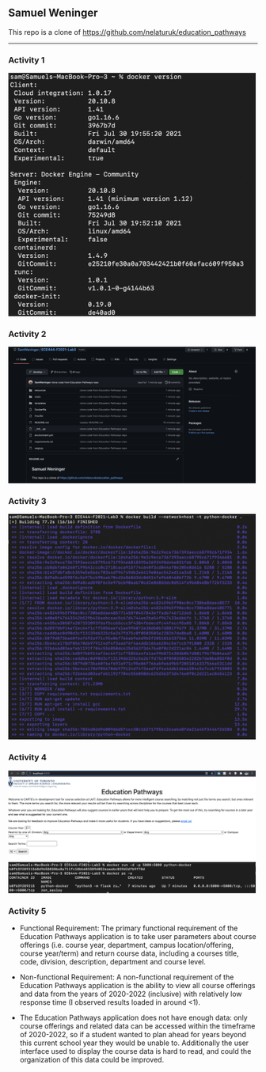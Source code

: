 ## Samuel Weninger
This repo is a clone of https://github.com/nelaturuk/education_pathways
***

### Activity 1
<img width="500" alt="activity 1" src="./screenshots/activity_1.png">

### Activity 2
<img width="500" alt="activity 2" src="./screenshots/activity_2.png">

### Activity 3
<img width="500" alt="activity 3" src="./screenshots/activity_3.png">

### Activity 4
<img width="500" alt="activity 4-1" src="./screenshots/activity_4-1.png">
<img width="500" alt="activity 4-2" src="./screenshots/activity_4-2.png">

### Activity 5

* Functional Requirement: The primary functional requirement of the Education Pathways application is to take user parameters about course offerings (i.e. course year, department, campus location/offering, course year/term) and return course data, including a courses title, code, division, description, department and course level.

* Non-functional Requirement: A non-functional requirement of the Education Pathways application is the ability to view all course offerings and data from the years of 2020-2022 (inclusive) with relatively low response time (I observed results loaded in around <1).

* The Education Pathways application does not have enough data: only course offerings and related data can be accessed within the timeframe of 2020-2022, so if a student wanted to plan ahead for years beyond this current school year they would be unable to. Additionally the user interface used to display the course data is hard to read, and could the organization of this data could be improved.
